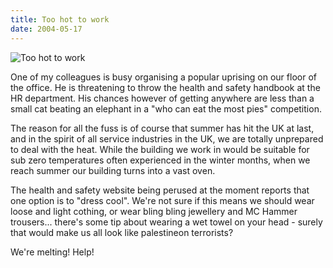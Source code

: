 ```yaml
---
title: Too hot to work
date: 2004-05-17
---
```


![Too hot to work](https://source.unsplash.com/di8ognBauG0/1600x900)

One of my colleagues is busy organising a popular uprising on our floor of the office. He is threatening to throw the health and safety handbook at the HR department. His chances however of getting anywhere are less than a small cat beating an elephant in a "who can eat the most pies" competition.

The reason for all the fuss is of course that summer has hit the UK at last, and in the spirit of all service industries in the UK, we are totally unprepared to deal with the heat. While the building we work in would be suitable for sub zero temperatures often experienced in the winter months, when we reach summer our building turns into a vast oven.

The health and safety website being perused at the moment reports that one option is to "dress cool". We're not sure if this means we should wear loose and light cothing, or wear bling bling jewellery and MC Hammer trousers... there's some tip about wearing a wet towel on your head - surely that would make us all look like palestineon terrorists?

We're melting! Help!